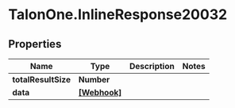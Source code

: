# TalonOne.InlineResponse20032

## Properties

Name | Type | Description | Notes
------------ | ------------- | ------------- | -------------
**totalResultSize** | **Number** |  | 
**data** | [**[Webhook]**](Webhook.md) |  | 


